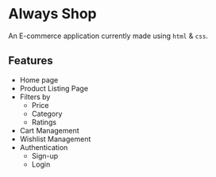 # Always Shop

An E-commerce application currently made using `html` & `css`.

## Features
- Home page
- Product Listing Page
- Filters by
    - Price
    - Category
    - Ratings
- Cart Management
- Wishlist Management
- Authentication
    - Sign-up
    - Login


